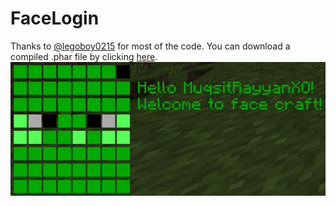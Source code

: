 # FaceLogin
Thanks to [@legoboy0215](http://github.com/legoboy0215) for most of the code. You can download a compiled .phar file by clicking [here](https://github.com/Muqsit/FaceLogin/releases/download/v1.0/FaceLogin_v1.0.0.phar).
![alt data](https://raw.githubusercontent.com/Muqsit/FaceLogin/image/resources/output.PNG)
